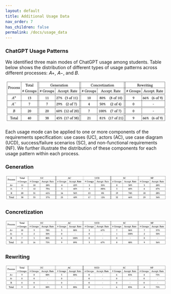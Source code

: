 ```yaml
---
layout: default
title: Additional Usage Data 
nav_order: 7
has_children: false
permalink: /docs/usage_data
---
```


### ChatGPT Usage Patterns

We identified three main modes of ChatGPT usage among students. Table below shows the distribution of different types of usage patterns across different processes: 𝐴+, 𝐴−, and 𝐵.

![image](../img/usagePatterns.png)

Each usage mode can be applied to one or more components of the requirements specification: use cases (UC), actors (AC), use case diagram (UCD), success/failure scenarios (SC), and non-functional requirements (NF). We further illustrate the distribution of these components for each usage pattern within each process. 

### Generation
![image](../img/Generation.png)

### Concretization
![image](../img/Concretization.png)

### Rewriting
![image](../img/Rewriting.png)